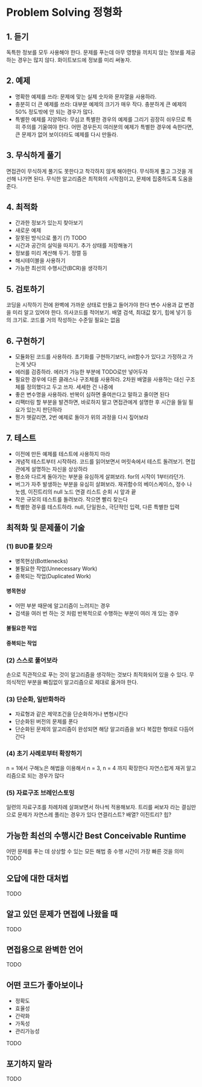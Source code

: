 # Problem Solving 정형화

## 1. 듣기

독특한 정보를 모두 사용해야 한다. 문제를 푸는데 아무 영향을 끼치지 않는 정보를 제공하는 경우는 많지 않다. 화이트보드에 정보를 미리 써놓자.

## 2. 예제

- 명확한 예제를 쓰라: 문제에 맞는 실제 숫자와 문자열을 사용하라.
- 충분히 더 큰 예제를 쓰라: 대부분 예제의 크기가 매우 작다. 충분하게 큰 예제의 50% 정도밖에 안 되는 경우가 많다.
- 특별한 예제를 지양하라: 무심코 특별한 경우의 예제를 그리기 굉장히 쉬우므로 특히 주의를 기울여야 한다. 어떤 경우든지 여러분의 예제가 특별한 경우에 속한다면, 큰 문제가 없어 보이더라도 예제를 다시 만들라.

## 3. 무식하게 풀기

면접관이 무식하게 풀기도 못한다고 착각하지 않게 해야한다.
무식하게 풀고 그것을 개선해 나가면 된다. 무식한 알고리즘은 최적화의 시작점이고, 문제에 집중하도록 도움을 준다.

## 4. 최적화

- 간과한 정보가 있는지 찾아보기
- 새로운 예제
- 잘못된 방식으로 풀기 (?) TODO
- 시간과 공간의 실익을 따지기. 추가 상태를 저장해놓기
- 정보를 미리 계산해 두기. 정렬 등
- 해시테이블을 사용하기
- 가능한 최선의 수행시간(BCR)을 생각하기

## 5. 검토하기

코딩을 시작하기 전에 완벽에 가까운 상태로 만들고 들어가야 한다
변수 사용과 값 변경을 미리 알고 있어야 한다. 의사코드를 적어보기. 배열 검색, 최대값 찾기, 힙에 넣기 등의 크기로. 코드를 거의 작성하는 수준일 필요는 없음

## 6. 구현하기

- 모듈화된 코드를 사용하라. 초기화를 구현하기보다, init함수가 있다고 가정하고 가는게 낫다
- 에러를 검증하라. 에러가 가능한 부분에 TODO로만 넣어두자
- 필요한 경우에 다른 클래스나 구조체를 사용하라. 2차원 배열을 사용하는 대신 구조체를 정의했다고 두고 쓰자. 세세한 건 나중에
- 좋은 변수명을 사용하라. 반복이 심하면 줄여쓴다고 말하고 줄이면 된다
- 리팩터링 할 부분을 발견하면, 바로하지 말고 면접관에게 설명한 후 시간을 들일 필요가 있는지 판단하라
- 뭔가 헷갈리면, 2번 예제로 돌아가 위의 과정을 다시 짚어보라

## 7. 테스트

- 이전에 만든 예제를 테스트에 사용하지 마라
- 개념적 테스트부터 시작하라. 코드를 읽어보면서 머릿속에서 테스트 돌려보기. 면접관에게 설명하는 자신을 상상하라
- 평소와 다르게 돌아가는 부분을 유심하게 살펴보라. for의 시작이 1부터라던가.
- 버그가 자주 발생하는 부분을 유심히 살펴보라. 재귀함수의 베이스케이스, 정수 나눗셈, 이진트리의 null 노드 연결 리스트 순회 시 앞과 끝
- 작은 규모의 테스트를 돌려보라. 작으면 빨리 찾는다
- 특별한 경우를 테스트하라. null, 단일원소, 극단적인 입력, 다른 특별한 입력

## 최적화 및 문제풀이 기술

### (1) BUD를 찾으라

- 병목현상(Bottlenecks)
- 불필요한 작업(Unnecessary Work)
- 중복되는 작업(Duplicated Work)

#### 병목현상

- 어떤 부분 때문에 알고리즘이 느려지는 경우
- 검색을 여러 번 하는 것 처럼 반복적으로 수행하는 부분이 여러 개 있는 경우

#### 불필요한 작업

#### 중복되는 작업

### (2) 스스로 풀어보라

손으로 직관적으로 푸는 것이 알고리즘을 생각하는 것보다 최적화되어 있을 수 있다. 무의식적인 부분을 빠짐없이 알고리즘으로 제대로 옮겨야 한다.

### (3) 단순화, 일반화하라

- 자료형과 같은 제약조건을 단순화하거나 변형시킨다
- 단순화된 버전의 문제를 푼다
- 단순화된 문제의 알고리즘이 완성되면 해당 알고리즘을 보다 복잡한 형태로 다듬어간다

### (4) 초기 사례로부터 확장하기

n = 1에서 구해노은 해법을 이용해서 n = 3, n = 4 까지 확장한다
자연스럽게 재귀 알고리즘으로 되는 경우가 많다

### (5) 자료구조 브레인스토밍

일련의 자료구조를 차례차례 살펴보면서 하나씩 적용해보자. 트리를 써보자 라는 결심만으로 문제가 자연스레 풀리는 경우가 있다
연결리스트? 배열? 이진트리? 힙?

## 가능한 최선의 수행시간 Best Conceivable Runtime

어떤 문제를 푸는 데 상상할 수 있는 모든 해법 중 수행 시간이 가장 빠른 것을 의미
TODO

## 오답에 대한 대처법

TODO

## 알고 있던 문제가 면접에 나왔을 때

TODO

## 면접용으로 완벽한 언어

TODO

## 어떤 코드가 좋아보이나

- 정확도
- 효율성
- 간략화
- 가독성
- 관리가능성

TODO

## 포기하지 말라

TODO

